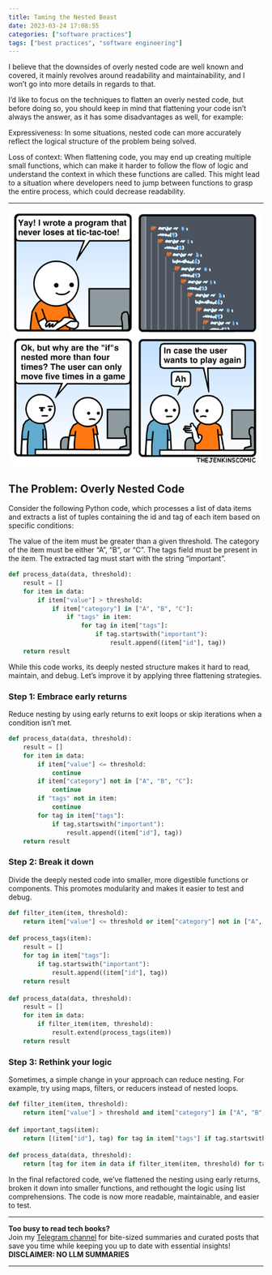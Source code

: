 ```yaml
---
title: Taming the Nested Beast
date: 2023-03-24 17:08:55
categories: ["software practices"]
tags: ["best practices", "software engineering"]
---
```


I believe that the downsides of overly nested code are well known and covered, it mainly revolves around readability and maintainability, and I won’t go into more details in regards to that.

I’d like to focus on the techniques to flatten an overly nested code, but before doing so, you should keep in mind that flattening your code isn’t always the answer, as it has some disadvantages as well, for example:

Expressiveness: In some situations, nested code can more accurately reflect the logical structure of the problem being solved.

Loss of context: When flattening code, you may end up creating multiple small functions, which can make it harder to follow the flow of logic and understand the context in which these functions are called. This might lead to a situation where developers need to jump between functions to grasp the entire process, which could decrease readability.

---

![](../nested-code-and-complexity-images/nested-code-comic.webp)


## The Problem: Overly Nested Code

Consider the following Python code, which processes a list of data items and extracts a list of tuples containing the id and tag of each item based on specific conditions:

The value of the item must be greater than a given threshold.
The category of the item must be either “A”, “B”, or “C”.
The tags field must be present in the item.
The extracted tag must start with the string “important”.

```python
def process_data(data, threshold):
    result = []
    for item in data:
        if item["value"] > threshold:
            if item["category"] in ["A", "B", "C"]:
                if "tags" in item:
                    for tag in item["tags"]:
                        if tag.startswith("important"):
                            result.append((item["id"], tag))
    return result
```

While this code works, its deeply nested structure makes it hard to read, maintain, and debug. Let’s improve it by applying three flattening strategies.

### Step 1: Embrace early returns
Reduce nesting by using early returns to exit loops or skip iterations when a condition isn’t met.

```python
def process_data(data, threshold):
    result = []
    for item in data:
        if item["value"] <= threshold:
            continue
        if item["category"] not in ["A", "B", "C"]:
            continue
        if "tags" not in item:
            continue
        for tag in item["tags"]:
            if tag.startswith("important"):
                result.append((item["id"], tag))
    return result
```

### Step 2: Break it down
Divide the deeply nested code into smaller, more digestible functions or components. This promotes modularity and makes it easier to test and debug.

```python
def filter_item(item, threshold):
    return item["value"] <= threshold or item["category"] not in ["A", "B", "C"]:

def process_tags(item):
    result = []
    for tag in item["tags"]:
        if tag.startswith("important"):
            result.append((item["id"], tag))
    return result

def process_data(data, threshold):
    result = []
    for item in data:
        if filter_item(item, threshold):
            result.extend(process_tags(item))
    return result
```

### Step 3: Rethink your logic
Sometimes, a simple change in your approach can reduce nesting. For example, try using maps, filters, or reducers instead of nested loops.

```python
def filter_item(item, threshold):
    return item["value"] > threshold and item["category"] in ["A", "B", "C"]

def important_tags(item):
    return [(item["id"], tag) for tag in item["tags"] if tag.startswith("important")]

def process_data(data, threshold):
    return [tag for item in data if filter_item(item, threshold) for tag in important_tags(item)]
```

In the final refactored code, we’ve flattened the nesting using early returns, broken it down into smaller functions, and rethought the logic using list comprehensions. The code is now more readable, maintainable, and easier to test.



<!-- PROMO BLOCK -->
---

**Too busy to read tech books?**  
Join my [Telegram channel](https://t.me/booksbytes) for bite-sized summaries and curated posts that save you time while keeping you up to date with essential insights!  
**DISCLAIMER: NO LLM SUMMARIES**

---
<!-- END PROMO BLOCK -->


